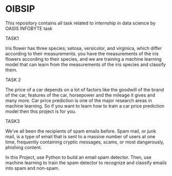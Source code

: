 # OIBSIP
This repository contains all task related to internship in data science by OASIS  INFOBYTE
task 

TASK1

Iris flower has three species; setosa, versicolor, and virginica, which differ according to their
measurements.  you have the measurements of the iris flowers according to
their species, and we are  training a machine learning model that can learn from the
measurements of the iris species and classify them.

TASK 2

The price of a car depends on a lot of factors like the goodwill of the brand of the car,
features of the car, horsepower and the mileage it gives and many more. Car price
prediction is one of the major research areas in machine learning. So if you want to learn
how to train a car price prediction model then this project is for you.

TASK3

We’ve all been the recipients of spam emails before. Spam mail, or junk mail, is a type of email
that is sent to a massive number of users at one time, frequently containing cryptic
messages, scams, or most dangerously, phishing content.

In this Project, use Python to build an email spam detector. Then, use machine learning to
train the spam detector to recognize and classify emails into spam and non-spam. 
